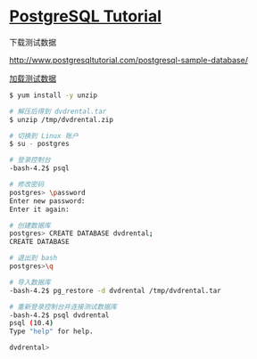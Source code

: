 # [PostgreSQL Tutorial](http://www.postgresqltutorial.com/)

下载测试数据

<http://www.postgresqltutorial.com/postgresql-sample-database/>

[加载测试数据](http://www.postgresqltutorial.com/load-postgresql-sample-database/)

```bash
$ yum install -y unzip

# 解压后得到 dvdrental.tar
$ unzip /tmp/dvdrental.zip

# 切换到 Linux 账户
$ su - postgres

# 登录控制台
-bash-4.2$ psql

# 修改密码
postgres> \password
Enter new password:
Enter it again:

# 创建数据库
postgres> CREATE DATABASE dvdrental;
CREATE DATABASE

# 退出到 bash
postgres>\q

# 导入数据库
-bash-4.2$ pg_restore -d dvdrental /tmp/dvdrental.tar

# 重新登录控制台并连接测试数据库
-bash-4.2$ psql dvdrental
psql (10.4)
Type "help" for help.

dvdrental>
```